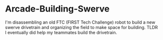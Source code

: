 # Arcade-Building-Swerve
I'm disassembling an old FTC (FIRST Tech Challenge) robot to build a new swerve drivetrain and organizing the field to make space for building.
TLDR I eventually did help my teammates build the drivetrain.
